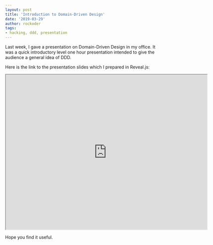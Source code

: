 ```yaml
---
layout: post
title: 'Introduction to Domain-Driven Design'
date: '2019-03-29'
author: rockoder
tags:
- hacking, ddd, presentation
---
```


Last week, I gave a presentation on Domain-Driven Design in my office. It was a quick introductory level one hour presentation intended to give the audience a general idea of DDD. 

Here is the link to the presentation slides which I prepared in Reveal.js:
<iframe src="http://rockoder.com/introduction_to_ddd" title="iframe example 1" width="650" height="500"></iframe>

Hope you find it useful.